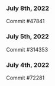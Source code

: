 ### July 8th, 2022

Commit #47841

### July 5th, 2022

Commit #314353


### July 4th, 2022

Commit #72281
